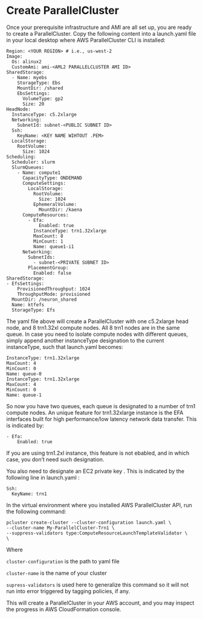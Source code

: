 # Create ParallelCluster

Once your prerequisite infrastructure and AMI are all set up, you are ready to create a ParallelCluster. Copy the following content into a launch.yaml file in your local desktop where AWS ParallelCluster CLI is installed:

```
Region: <YOUR REGION> # i.e., us-west-2
Image:
  Os: alinux2
  CustomAmi: ami-<AML2 PARALLELCLUSTER AMI ID>
SharedStorage:
  - Name: myebs
    StorageType: Ebs
    MountDir: /shared
    EbsSettings:
      VolumeType: gp2
      Size: 20
HeadNode:
  InstanceType: c5.2xlarge
  Networking:
    SubnetId: subnet-<PUBLIC SUBNET ID>
  Ssh:
    KeyName: <KEY NAME WIHTOUT .PEM>
  LocalStorage:
    RootVolume:
      Size: 1024
Scheduling:
  Scheduler: slurm
  SlurmQueues:
    - Name: compute1
      CapacityType: ONDEMAND
      ComputeSettings:
        LocalStorage:
          RootVolume:
            Size: 1024
          EphemeralVolume:
            MountDir: /kaena
      ComputeResources:
        - Efa:
            Enabled: true
          InstanceType: trn1.32xlarge
          MaxCount: 8
          MinCount: 1
          Name: queue1-i1
      Networking:
        SubnetIds:
          - subnet-<PRIVATE SUBNET ID>
        PlacementGroup:
          Enabled: false
SharedStorage:
- EfsSettings:
    ProvisionedThroughput: 1024
    ThroughputMode: provisioned
  MountDir: /neuron_shared
  Name: ktfefs
  StorageType: Efs
  ```

The yaml file above will create a ParallelCluster with one c5.2xlarge head node, and 8 trn1.32xl compute nodes. All 8 trn1 nodes are in the same queue. In case you need to isolate compute nodes with different queues, simply append another instanceType designation to the current instanceType, such that launch.yaml becomes:

```
InstanceType: trn1.32xlarge
MaxCount: 4
MinCount: 0
Name: queue-0
InstanceType: trn1.32xlarge
MaxCount: 4
MinCount: 0
Name: queue-1
```

So now you have two queues, each queue is designated to a number of trn1 compute nodes. An unique feature for trn1.32xlarge instance is the EFA interfaces built for high performance/low latency network data transfer. This is indicated by:

```
- Efa:
    Enabled: true
```

If you are using trn1.2xl instance, this feature is not ebabled, and in which case, you don’t need such designation.

You also need to designate an EC2 private key . This is indicated by the following line in launch.yaml :

```
Ssh:
  KeyName: trn1
```

In the virtual environment where you installed AWS ParallelCluster API, run the following command:

```
pcluster create-cluster --cluster-configuration launch.yaml \
--cluster-name My-ParallelCluster-Trn1 \
--suppress-validators type:ComputeResourceLaunchTemplateValidator \
\
```
Where

`cluster-configuration` is the path to yaml file

`cluster-name` is the name of your cluster

`supress-validators` is used here to generalize this command so it will not run into error triggered by tagging policies, if any.

This will create a ParallelCluster in your AWS account, and you may inspect the progress in AWS CloudFormation console.


